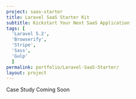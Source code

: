 ```yaml
---
project: saas-starter
title: Laravel SaaS Starter Kit
subtitle: Kickstart Your Next SaaS Application
tags: [
  'Laravel 5.2',
  'Browserify',
  'Stripe',
  'Sass',
  'Gulp'
  ]
permalink: portfolio/Laravel-SaaS-Starter/
layout: project
---
```

Case Study Coming Soon
